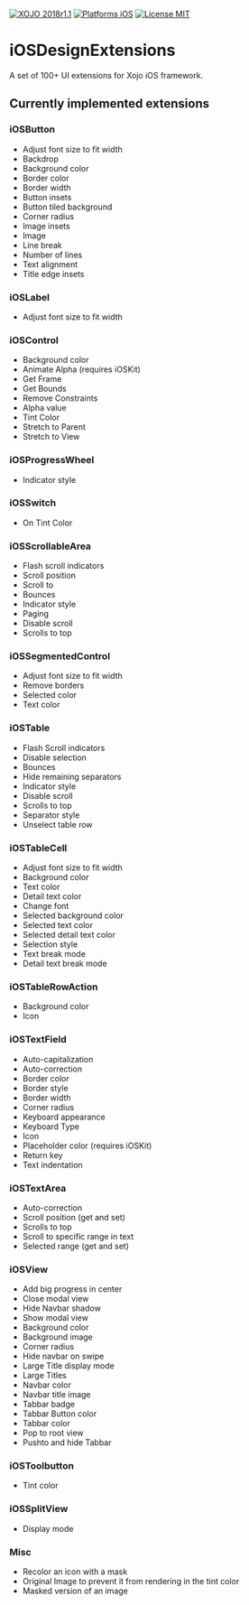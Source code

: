 [![XOJO 2018r1.1](https://img.shields.io/badge/XOJO-2018r1-71AF3A.svg)](https://www.xojo.com/)
[![Platforms iOS](https://img.shields.io/badge/Platforms-iOS-lightgray.svg?style=flat)](http://www.apple.com/ios/)
[![License MIT](https://img.shields.io/badge/license-MIT-blue.svg)](https://opensource.org/licenses/MIT)

# iOSDesignExtensions
A set of 100+ UI extensions for Xojo iOS framework.

## Currently implemented extensions

### iOSButton
* Adjust font size to fit width
* Backdrop
* Background color
* Border color
* Border width
* Button insets
* Button tiled background
* Corner radius
* Image insets
* Image
* Line break
* Number of lines
* Text alignment
* Title edge insets

### iOSLabel
* Adjust font size to fit width

### iOSControl
* Background color
* Animate Alpha (requires iOSKit)
* Get Frame
* Get Bounds
* Remove Constraints
* Alpha value
* Tint Color
* Stretch to Parent
* Stretch to View

### iOSProgressWheel
* Indicator style

### iOSSwitch
* On Tint Color

### iOSScrollableArea
* Flash scroll indicators
* Scroll position
* Scroll to
* Bounces
* Indicator style
* Paging
* Disable scroll
* Scrolls to top

### iOSSegmentedControl
* Adjust font size to fit width
* Remove borders
* Selected color
* Text color

### iOSTable
* Flash Scroll indicators
* Disable selection
* Bounces
* Hide remaining separators
* Indicator style
* Disable scroll
* Scrolls to top
* Separator style
* Unselect table row

### iOSTableCell
* Adjust font size to fit width
* Background color
* Text color
* Detail text color
* Change font
* Selected background color
* Selected text color
* Selected detail text color
* Selection style
* Text break mode
* Detail text break mode

### iOSTableRowAction
* Background color
* Icon

### iOSTextField
* Auto-capitalization
* Auto-correction
* Border color
* Border style
* Border width
* Corner radius
* Keyboard appearance
* Keyboard Type
* Icon
* Placeholder color (requires iOSKit)
* Return key
* Text indentation

### iOSTextArea
* Auto-correction
* Scroll position (get and set)
* Scrolls to top
* Scroll to specific range in text
* Selected range (get and set)

### iOSView
* Add big progress in center
* Close modal view
* Hide Navbar shadow
* Show modal view
* Background color
* Background image
* Corner radius
* Hide navbar on swipe
* Large Title display mode
* Large Titles
* Navbar color
* Navbar title image
* Tabbar badge
* Tabbar Button color
* Tabbar color
* Pop to root view
* Pushto and hide Tabbar

### iOSToolbutton
* Tint color

### iOSSplitView
* Display mode


### Misc
* Recolor an icon with a mask
* Original Image to prevent it from rendering in the tint color
* Masked version of an image

